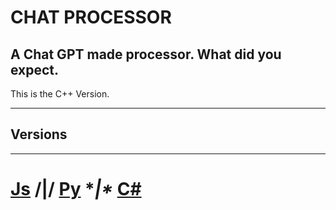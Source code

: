 # CHAT PROCESSOR
A Chat GPT made processor. What did you expect.
--
This is the C++ Version.

---

## Versions

---

# [Js](https://github.com/Burritoooo/CHAT-PROCESSOR/tree/JS-Version) **/|/** [Py](https://github.com/Burritoooo/CHAT-PROCESSOR/tree/Python-Version) **\|\** [C#](https://github.com/Burritoooo/CHAT-PROCESSOR/tree/C%23-Version)
